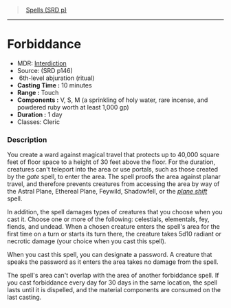 ﻿---
!Spell
Family: SpellVO
Level: 6
Type: abjuration
Ritual: ritual
CastingTime: 10 minutes
Range: Touch
Components: V, S, M (a sprinkling of holy water, rare incense, and powdered ruby worth at least 1,000 gp)
Duration: 1 day
Classes: Cleric
Id: spells_vo.md#forbiddance
ParentLink: spells_vo.md#spells-srd-p
Name: Forbiddance
ParentName: Spells (SRD p)
NameLevel: 1
AltName: '[Interdiction](hd_spells_interdiction.md)'
Source: (SRD p146)
Attributes: {}
---
> [Spells (SRD p)](srd_spells.md)

---

# Forbiddance

- MDR: [Interdiction](hd_spells_interdiction.md)
- Source: (SRD p146)
-  6th-level abjuration (ritual)
- **Casting Time :** 10 minutes
- **Range :** Touch
- **Components :** V, S, M (a sprinkling of holy water, rare incense, and powdered ruby worth at least 1,000 gp)
- **Duration :** 1 day
- Classes: Cleric

### Description

You create a ward against magical travel that protects up to 40,000 square feet of floor space to a height of 30 feet above the floor. For the duration, creatures can't teleport into the area or use portals, such as those created by the _gate_ spell, to enter the area. The spell proofs the area against planar travel, and therefore prevents creatures from accessing the area by way of the Astral Plane, Ethereal Plane, Feywild, Shadowfell, or the _[plane shift](spells_vo.hd#plane-shift)_ spell.

In addition, the spell damages types of creatures that you choose when you cast it. Choose one or more of the following: celestials, elementals, fey, fiends, and undead. When a chosen creature enters the spell's area for the first time on a turn or starts its turn there, the creature takes 5d10 radiant or necrotic damage (your choice when you cast this spell).

When you cast this spell, you can designate a password. A creature that speaks the password as it enters the area takes no damage from the spell.

The spell's area can't overlap with the area of another forbiddance spell. If you cast forbiddance every day for 30 days in the same location, the spell lasts until it is dispelled, and the material components are consumed on the last casting.

